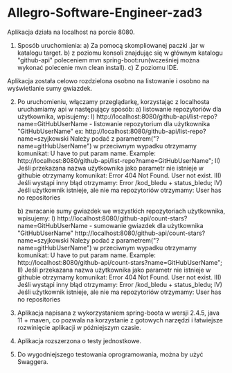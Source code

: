 # Allegro-Software-Engineer-zad3

Aplikacja działa na localhost na porcie 8080.

1. Sposób uruchomienia:
    a) Za pomocą skompliowanej paczki .jar w katalogu target.
    b) z poziomu konsoli znajdując się w głównym katalogu "github-api" poleceniem mvn spring-boot:run(wcześniej można wykonać polecenie mvn clean install).
    c) Z poziomu IDE.
    
Aplikacja została celowo rozdzielona osobno na listowanie i osobno na wyświetlanie sumy gwiazdek.

2. Po uruchomieniu, włączamy przeglądarkę, korzystając z localhosta uruchamiamy api w następujący sposób:
    a) listowanie repozytoriów dla użytkownika, wpisujemy:
        I)    http://localhost:8080/github-api/list-repo?name=GitHubUserName - listowanie repozytorium dla użytkownika "GitHubUserName"
              ex: http://localhost:8080/github-api/list-repo?name=szyjkowski
              Należy podać z parametrem("?name=gitHubUserName") w przeciwnym wypadku otrzymamy komunikat:
              U have to put param name. Example: http://localhost:8080/github-api/list-repo?name=GitHubUserName";
      II)     Jeśli przekazana nazwa użytkownika jako parametr nie istnieje w githubie otrzymamy komunikat:
              Error 404 Not Found. User not exist.
      III)    Jeśli wystąpi inny błąd otrzymamy:
              Error /kod_bledu + status_bledu;
      IV)     Jeśli użytkownik istnieje, ale nie ma repozytoriów otrzymamy:
              User has no repositories

    b) zwracanie sumy gwiazdek we wszystkich repozytoriach użytkownika, wpisujemy:
      I)      http://localhost:8080/github-api/count-stars?name=GitHubUserName - sumowanie gwiazdek dla użytkownika "GitHubUserName"
              http://localhost:8080/github-api/count-stars?name=szyjkowski
              Należy podać z parametrem("?name=gitHubUserName") w przeciwnym wypadku otrzymamy komunikat:
              U have to put param name. Example: http://localhost:8080/github-api/count-stars?name=GitHubUserName";
      II)     Jeśli przekazana nazwa użytkownika jako parametr nie istnieje w githubie otrzymamy komunikat:
              Error 404 Not Found. User not exist.
      III)    Jeśli wystąpi inny błąd otrzymamy:
              Error /kod_bledu + status_bledu;
      IV)     Jeśli użytkownik istnieje, ale nie ma repozytoriów otrzymamy:
              User has no repositories
3. Aplikacja napisana z wykorzystaniem spring-boota w wersji 2.4.5, java 11 + maven, co pozwala na korzystanie z gotowych narzędzi i łatwiejsze rozwinięcie aplikacji w późniejszym czasie.
4. Aplikacja rozszerzona o testy jednostkowe.
5. Do wygodniejszego testowania oprogramowania, można by użyć Swaggera.


